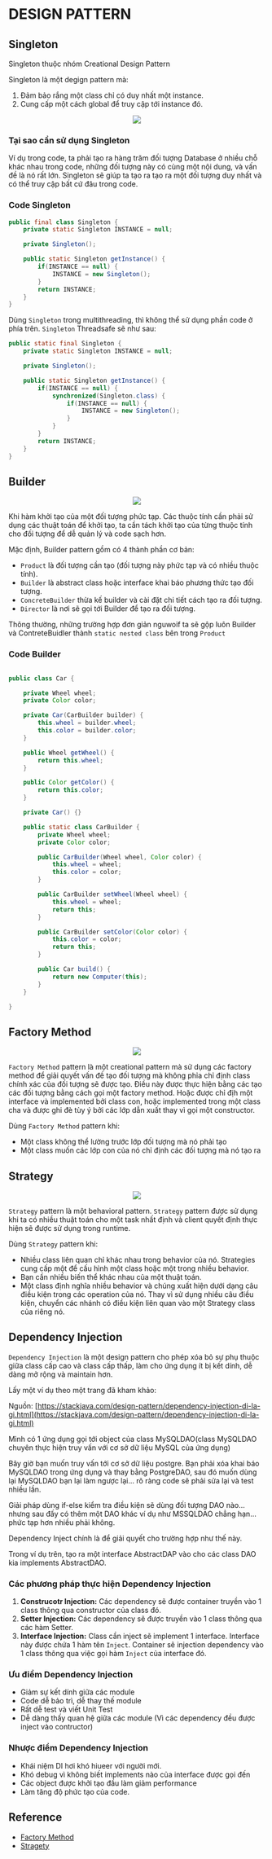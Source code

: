 # DESIGN PATTERN

## Singleton

Singleton thuộc nhóm Creational Design Pattern

Singleton là một degign pattern mà:

1. Đảm bảo rắng một class chỉ có duy nhất một instance.
2. Cung cấp một cách global để truy cập tới instance đó.

<div align="center">
    <img src="images/singleton.png">
</div>

### Tại sao cần sử dụng Singleton

Ví dụ trong code, ta phải tạo ra hàng trăm đối tượng Database ở nhiều chỗ khác nhau trong code, những đối tượng này có cùng một nội dung, và vấn đề là nó rất lớn. Singleton sẽ giúp ta tạo ra tạo ra một đối tượng duy nhất và có thể truy cập bất cứ đâu trong code.

### Code Singleton

```java
public final class Singleton {
    private static Singleton INSTANCE = null;

    private Singleton();

    public static Singleton getInstance() {
        if(INSTANCE == null) {
            INSTANCE = new Singleton();
        }
        return INSTANCE;
    }
}
```

Dùng `Singleton` trong multithreading, thì không thể sử dụng phần code ở phía trên. `Singleton` Threadsafe sẽ như sau:

```java
public static final Singleton {
    private static Singleton INSTANCE = null;

    private Singleton();

    public static Singleton getInstance() {
        if(INSTANCE == null) {
            synchronized(Singleton.class) {
                if(INSTANCE == null) {
                    INSTANCE = new Singleton();
                }
            }
        }
        return INSTANCE;
    }
}
```

## Builder

<div align="center">
    <img src="images/builder-pattern.png">
</div>

Khi hàm khởi tạo của một đối tượng phức tạp. Các thuộc tính cần phải sử dụng các thuật toán để khởi tạo, ta cần tách khởi tạo của từng thuộc tính cho đối tượng để dễ quản lý và code sạch hơn.

Mặc định, Builder pattern gồm có 4 thành phần cơ bản:

- `Product` là đối tượng cần tạo (đối tượng này phức tạp và có nhiều thuộc tính).
- `Builder` là abstract class hoặc interface khai báo phương thức tạo đối tượng.
- `ConcreteBuilder` thừa kế builder và cài đặt chi tiết cách tạo ra đối tượng.
- `Director` là nơi sẽ gọi tới Builder để tạo ra đối tượng.

Thông thường, những trường hợp đơn giản nguwoif ta sẽ gộp luôn Builder và ContreteBuidler thành `static nested class` bên trong `Product`

### Code Builder

```java

public class Car {

    private Wheel wheel;
    private Color color;

    private Car(CarBuilder builder) {
        this.wheel = builder.wheel;
        this.color = builder.color;
    }

    public Wheel getWheel() {
        return this.wheel;
    }

    public Color getColor() {
        return this.color;
    }

    private Car() {}

    public static class CarBuilder {
        private Wheel wheel;
        private Color color;

        public CarBuilder(Wheel wheel, Color color) {
            this.wheel = wheel;
            this.color = color;
        }

        public CarBuilder setWheel(Wheel wheel) {
            this.wheel = wheel;
            return this;
        }

        public CarBuilder setColor(Color color) {
            this.color = color;
            return this;
        }

        public Car build() {
            return new Computer(this);
        }
    }

}

```

## Factory Method

<div align="center">
    <img src="images/factory-method.png">
</div>

`Factory Method` pattern là một creational pattern mà sử dụng các factory method để giải quyết vấn đề tạo đối tượng mà không phỉa chỉ định class chính xác của đối tượng sẽ được tạo. Điều này được thực hiện bằng các tạo các đối tượng bằng cách gọi một factory method. Hoặc được chỉ địh một interface và implemented bởi class con, hoặc implemented trong một class cha và được ghi đè tùy ý bởi các lớp dẫn xuất thay vì gọi một constructor.

Dùng `Factory Method` pattern khi:

- Một class không thể lường trước lớp đối tượng mà nó phải tạo
- Một class muốn các lớp con của nó chỉ định các đối tượng mà nó tạo ra

## Strategy

<div align="center">
    <img src="images/stragegy.png">
</div>

`Strategy` pattern là một behavioral pattern. `Strategy` pattern được sử dụng khi ta có nhiều thuật toán cho một task nhất định và client quyết định thực hiện sẽ được sử dụng trong runtime.

Dùng `Strategy` pattern khi:

- Nhiều class liên quan chỉ khác nhau trong behavior của nó. Strategies cung cấp một để cấu hình một class hoặc một trong nhiều behavior.
- Bạn cần nhiều biến thể khác nhau của một thuật toán.
- Một class định nghĩa nhiều behavior và chúng xuất hiện dưới dạng câu điều kiện trong các operation của nó. Thay vì sử dụng nhiều câu điều kiện, chuyển các nhánh có điều kiện liên quan vào một Strategy class của riêng nó.

## Dependency Injection

`Dependency Injection` là một design pattern cho phép xóa bỏ sự phụ thuộc giữa class cấp cao và class cấp thấp, làm cho ứng dụng ít bị kết dính, dễ dàng mở rộng và maintain hơn.

Lấy một ví dụ theo một trang đã kham khảo:

Nguồn: [https://stackjava.com/design-pattern/dependency-injection-di-la-gi.html](https://stackjava.com/design-pattern/dependency-injection-di-la-gi.html)

Mình có 1 ứng dụng gọi tới object của class MySQLDAO(class MySQLDAO chuyên thực hiện truy vấn với cơ sở dữ liệu MySQL của ứng dụng)

Bây giờ bạn muốn truy vấn tới cơ sở dữ liệu postgre. Bạn phải xóa khai báo MySQLDAO trong ứng dụng và thay bằng PostgreDAO, sau đó muốn dùng lại MySQLDAO bạn lại làm ngược lại… rõ ràng code sẽ phải sửa lại và test nhiều lần.

Giải pháp dùng if-else kiểm tra điều kiện sẽ dùng đối tượng DAO nào… nhưng sau đấy có thêm một DAO khác ví dụ như MSSQLDAO chẳng hạn… phức tạp hơn nhiều phải không.

Dependency Inject chính là để giải quyết cho trường hợp như thế này.

Trong ví dụ trên, tạo ra một interface AbstractDAP vào cho các class DAO kia implements AbstractDAO.

### Các phương pháp thực hiện Dependency Injection

1. **Construcotr Injection:** Các dependency sẽ được container truyền vào 1 class thông qua constructor của class đó.
2. **Setter Injection:** Các dependency sẽ được truyền vào 1 class thông qua các hàm Setter.
3. **Interface Injection:** Class cần inject sẽ implement 1 interface. Interface này được chứa 1 hàm tên `Inject`. Container sẽ injection dependency vào 1 class thông qua việc gọi hàm `Inject` của interface đó.

### Ưu điểm Dependency Injection

- Giảm sự kết dính giữa các module
- Code dễ bảo trì, dễ thay thế module
- Rất dễ test và viết Unit Test
- Dễ dàng thấy quan hệ giữa các module (Vì các dependency đều được inject vào contructor)

### Nhược điểm Dependency Injection

- Khái niệm DI hơi khó hiueer với người mới.
- Khó debug vì không biết implements nào của interface được gọi đến
- Các object được khởi tạo đầu làm giảm performance
- Làm tăng độ phức tạo của code.

## Reference

- [Factory Method](https://en.wikipedia.org/wiki/Factory_method_pattern)
- [Stragety](https://www.journaldev.com/1754/strategy-design-pattern-in-java-example-tutorial)

